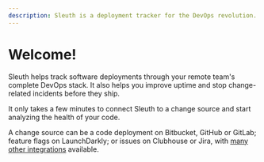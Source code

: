 ```yaml
---
description: Sleuth is a deployment tracker for the DevOps revolution.
---
```


# Welcome!

Sleuth helps track software deployments through your remote team's complete DevOps stack. It also helps you improve uptime and stop change-related incidents before they ship. 

It only takes a few minutes to connect Sleuth to a change source and start analyzing the health of your code. 

A change source can be a code deployment on Bitbucket, GitHub or GitLab; feature flags on LaunchDarkly; or issues on Clubhouse or Jira, with [many other integrations](integrations-1/about-integrations....md) available. 

